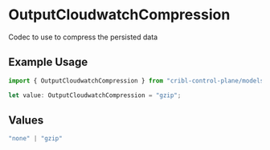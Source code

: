 # OutputCloudwatchCompression

Codec to use to compress the persisted data

## Example Usage

```typescript
import { OutputCloudwatchCompression } from "cribl-control-plane/models";

let value: OutputCloudwatchCompression = "gzip";
```

## Values

```typescript
"none" | "gzip"
```
